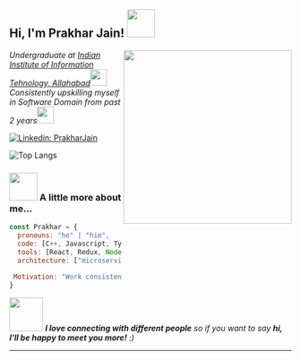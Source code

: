 
<h2> Hi, I'm Prakhar Jain! <img src="https://media.giphy.com/media/mGcNjsfWAjY5AEZNw6/giphy.gif" width="50"></h2>
<img align='right' src="https://media.giphy.com/media/v1.Y2lkPTc5MGI3NjExa2ZqbTFscHV3aDgzemZpbG54ZzE2ZWJ6ajNwOHdrY2ltd3ZoaHZ2NiZlcD12MV9pbnRlcm5hbF9naWZfYnlfaWQmY3Q9Zw/fwbZnTftCXVocKzfxR/giphy.gif" width="300" height="310">
<p><em>Undergraduate at <a href="https://www.iiita.ac.in/">Indian Institute of Information Tehnology, Allahabad</a><img src="https://media.giphy.com/media/fYSnHlufseco8Fh93Z/giphy.gif" width="30"></br>Consistently upskilling myself in Software Domain from past 2 years<img src="https://media.giphy.com/media/WUlplcMpOCEmTGBtBW/giphy.gif" width="30"> 
</em></p>

[![Linkedin: PrakharJain](https://img.shields.io/badge/-Prakharjain256-blue?style=flat-square&logo=Linkedin&logoColor=white&link=https://www.linkedin.com/in/prakharjain256/)](https://www.linkedin.com/in/prakharjain256/)

![Top Langs](https://github-readme-stats.vercel.app/api/top-langs/?username=anuraghazra&layout=compact)

### <img src="https://media.giphy.com/media/VgCDAzcKvsR6OM0uWg/giphy.gif" width="50"> A little more about me...  

```javascript
const Prakhar = {
  pronouns: "he" | "him",
  code: [C++, Javascript, Typescript, HTML, CSS, Tailwind CSS, Java, SQL],
  tools: [React, Redux, Node, Next, MongoDB, MATLAB],
  architecture: ["microservices", "event-driven", "design system pattern"],
  
 Motivation: "Work consistently and upgrade to your version everyday :)"
}
```

<img src="https://media.giphy.com/media/LnQjpWaON8nhr21vNW/giphy.gif" width="60"> <em><b>I love connecting with different people</b> so if you want to say <b>hi, I'll be happy to meet you more!</b> :)</em>

---
